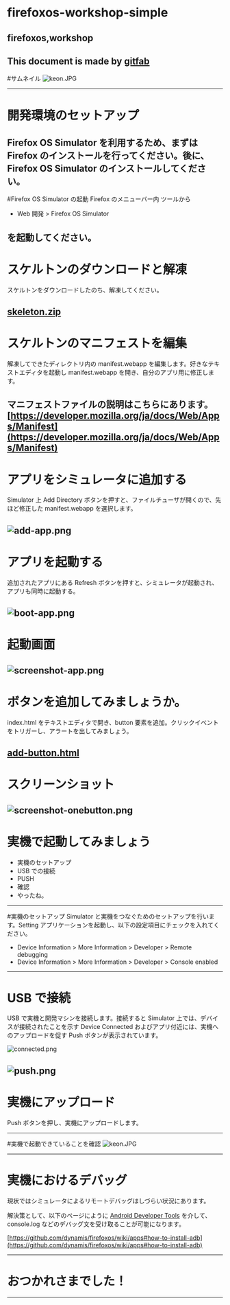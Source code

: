# firefoxos-workshop-simple
## firefoxos,workshop
This document is made by [gitfab](http://gitfab.org)
---
#サムネイル
![keon.JPG](https://raw.github.com/dadaa/firefoxos-workshop-simple/master/gitfab/resources/keon.JPG)

---
# 開発環境のセットアップ
Firefox OS Simulator を利用するため、まずは Firefox のインストールを行ってください。後に、Firefox OS Simulator のインストールしてください。
---
#Firefox OS Simulator の起動
Firefox のメニューバー内 ツールから 

* Web 開発 &gt; Firefox OS Simulator

を起動してください。
---
# スケルトンのダウンロードと解凍
スケルトンをダウンロードしたのち、解凍してください。


[skeleton.zip](https://raw.github.com/dadaa/firefoxos-workshop-simple/master/gitfab/resources/skeleton.zip)
---
# スケルトンのマニフェストを編集
解凍してできたディレクトリ内の manifest.webapp を編集します。好きなテキストエディタを起動し manifest.webapp を開き、自分のアプリ用に修正します。

マニフェストファイルの説明はこちらにあります。
[https://developer.mozilla.org/ja/docs/Web/Apps/Manifest](https://developer.mozilla.org/ja/docs/Web/Apps/Manifest)
---
# アプリをシミュレータに追加する
Simulator 上 Add Directory ボタンを押すと、ファイルチューザが開くので、先ほど修正した manifest.webapp を選択します。

![add-app.png](https://raw.github.com/dadaa/firefoxos-workshop-simple/master/gitfab/resources/add-app.png)
---
# アプリを起動する
追加されたアプリにある Refresh ボタンを押すと、シミュレータが起動され、アプリも同時に起動する。

![boot-app.png](https://raw.github.com/dadaa/firefoxos-workshop-simple/master/gitfab/resources/boot-app.png)
---
# 起動画面


![screenshot-app.png](https://raw.github.com/dadaa/firefoxos-workshop-simple/master/gitfab/resources/screenshot-app.png)
---
# ボタンを追加してみましょうか。
index.html をテキストエディタで開き、button 要素を追加。クリックイベントをトリガーし、アラートを出してみましょう。



[add-button.html](https://raw.github.com/dadaa/firefoxos-workshop-simple/master/gitfab/resources/add-button.html)
---
# スクリーンショット


![screenshot-onebutton.png](https://raw.github.com/dadaa/firefoxos-workshop-simple/master/gitfab/resources/screenshot-onebutton.png)
---
# 実機で起動してみましょう
* 実機のセットアップ
* USB での接続
* PUSH
* 確認
* やったね。
---
#実機のセットアップ
Simulator と実機をつなぐためのセットアップを行います。Setting アプリケーションを起動し、以下の設定項目にチェックを入れてください。

* Device Information &gt; More Information &gt; Developer &gt; Remote debugging
* Device Information &gt; More Information &gt; Developer &gt; Console enabled

---
# USB で接続
USB で実機と開発マシンを接続します。接続すると Simulator 上では、デバイスが接続されたことを示す Device Connected およびアプリ付近には、実機へのアップロードを促す Push ボタンが表示されています。

![connected.png](https://raw.github.com/dadaa/firefoxos-workshop-simple/master/gitfab/resources/connected.png)

![push.png](https://raw.github.com/dadaa/firefoxos-workshop-simple/master/gitfab/resources/push.png)
---
# 実機にアップロード
Push ボタンを押し、実機にアップロードします。

---
#実機で起動できていることを確認
![keon.JPG](https://raw.github.com/dadaa/firefoxos-workshop-simple/master/gitfab/resources/keon.JPG)

---
# 実機におけるデバッグ
現状ではシミュレータによるリモートデバッグはしづらい状況にあります。

解決策として、以下のページにように [Android Developer Tools](http://developer.android.com/sdk/index.html) を介して、console.log などのデバッグ文を受け取ることが可能になります。

[https://github.com/dynamis/firefoxos/wiki/apps#how-to-install-adb](https://github.com/dynamis/firefoxos/wiki/apps#how-to-install-adb)

---
# おつかれさまでした！
---

